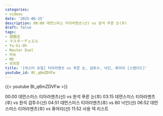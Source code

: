 ```yaml
---
categories:
- videos
date: '2025-06-25'
description: 00:00 데먼스미스 티아라멘츠(선) vs 원석 푸른 눈(후)
draft: false
tags:
- 遊戯王
- マスターデュエル
- Yu-Gi-Oh
- Master Duel
- 마듀
- MD
- 유희왕
title: '[마스터 듀얼] 티아라멘츠 vs 푸른 눈, 검투수, 낙인, 퓨어리 [스텐다드]'
youtube_id: Bt_q6mZDVFw
---
```



{{< youtube Bt_q6mZDVFw >}}

00:00 데먼스미스 티아라멘츠(선) vs 원석 푸른 눈(후)
03:15 데먼스미스 티아라멘츠(후) vs 원석 검투수(선)
04:51 데먼스미스 티아라멘츠(후) vs 60 낙인(선)
06:52 데먼스미스 티아라멘츠(후) vs 퓨어리(선)
11:52 사용 덱 리스트